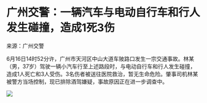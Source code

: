 

# 广州交警：一辆汽车与电动自行车和行人发生碰撞，造成1死3伤

来源：广州交警

6月16日14时52分许，广州市天河区中山大道车陂路口发生一宗交通事故。林某（男，37岁）驾驶一辆小汽车行至上述路段时，与电动自行车和行人发生碰撞，造成1人死亡和3人受伤。3名伤者被送往医院救治，暂无生命危险。肇事司机林某被警方当场控制，现已排除酒驾嫌疑，事故原因正在进一步调查中。
​​​

![](https://inews.gtimg.com/om_bt/ObzUX74fwB4MHGcUrz1-9VuF32iz_SKWJ5IR4RJgu3yW4AA/1000)

